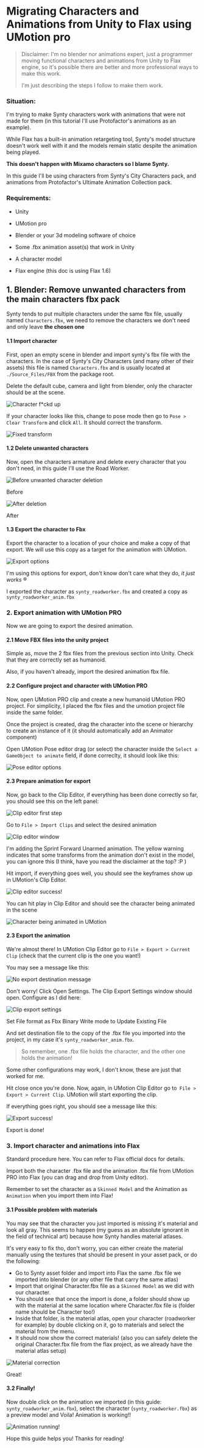 ﻿# Migrating Characters and Animations from Unity to Flax using UMotion pro

> Disclaimer: I'm no blender nor animations expert, just a programmer moving functional characters and animations from Unity to Flax engine, so it's possible there are better and more professional ways to make this work.
>
> I'm just describing the steps I follow to make them work.

### Situation:
I'm trying to make Synty characters work with animations that were not made for them (in this tutorial I'll use Protofactor's animations as an example).

While Flax has a built-in animation retargeting tool, Synty's model structure doesn't work well with it and the models remain static despite the animation being played.

**This doesn't happen with Mixamo characters so I blame Synty.**

In this guide I'll be using characters from Synty's City Characters pack, and animations from Protofactor's Ultimate Animation Collection pack.

### Requirements:
* Unity
* UMotion pro
* Blender or your 3d modeling software of choice
* Some .fbx animation asset(s) that work in Unity
* A character model

* Flax engine (this doc is using Flax 1.6)


## 1. Blender: Remove unwanted characters from the main characters fbx pack

Synty tends to put multiple characters under the same fbx file, usually named `Characters.fbx`, we need to remove the characters we don't need and only leave **the chosen one**

#### 1.1 Import character

First, open an empty scene in blender and import synty's fbx file with the characters. In the case of Synty's City Characters (and many other of their assets) this file is named `Characters.fbx` and is usually located at `./Source_Files/FBX` from the package root.

Delete the default cube, camera and light from blender, only the character should be at the scene.

![Character f*ckd up][def]

If your character looks like this, change to pose mode then go to `Pose > Clear Transform` and click `All`. It should correct the transform.

![Fixed transform][def2]

#### 1.2 Delete unwanted characters

Now, open the characters armature and delete every character that you don't need, in this guide I'll use the Road Worker.


![Before unwanted character deletion][def_before_deletion]

Before


![After deletion][def_4_after_deletion]

After

#### 1.3 Export the character to Fbx
Export the character to a location of your choice and make a copy of that export. We will use this copy as a target for the animation with UMotion.

![Export options][def_5_export_options]

I'm using this options for export, don't know don't care what they do, *it just works* ®

I exported the character as `synty_roadworker.fbx` and created a copy as `synty_roadworker_anim.fbx`

### 2. Export animation with UMotion PRO

Now we are going to export the desired animation.

#### 2.1 Move FBX files into the unity project
Simple as, move the 2 fbx files from the previous section into Unity. Check that they are correctly set as humanoid.

Also, if you haven't already, import the desired animation fbx file.

#### 2.2 Configure project and character with UMotion PRO

Now, open UMotion PRO clip and create a new humanoid UMotion PRO project. For simplicity, I placed the fbx files and the umotion project file inside the same folder.

Once the project is created, drag the character into the scene or hierarchy to create an instance of it (it should automatically add an Animator component)

Open UMotion Pose editor drag (or select) the character inside the `Select a GameObject to animate` field, if done correclty, it should look like this:

![Pose editor options][def_6_pose_editor_options]


#### 2.3 Prepare animation for export

Now, go back to the Clip Editor, if everything has been done correctly so far, you should see this on the left panel:

![Clip editor first step][def_7_clip_editor_first_step]


Go to `File > Import Clips` and select the desired animation

![Clip editor window][def_8_clip_editor_window]


I'm adding the Sprint Forward Unarmed animation. The yellow warning indicates that some transforms from the animation don't exist in the model, you can ignore this (I think, have you read the disclaimer at the top? :P )

Hit import, if everything goes well, you should see the keyframes show up in UMotion's Clip Editor.


![Clip editor success!][def_9_clip_editor_success]


You can hit play in Clip Editor and should see the character being animated in the scene

![Character being animated in UMotion][def_10_character_animated_umotion]


#### 2.3 Export the animation

We're almost there! In UMotion Clip Editor go to `File > Export > Current Clip` (check that the current clip is the one you want!)

You may see a message like this:


![No export destination message][def_11_no_export_dest_message]

Don't worry! Click Open Settings. The Clip Export Settings window should open.
Configure as I did here:

![Clip export settings][def_12_clip_export_settings]


Set File format as Fbx Binary
Write mode to Update Existing File

And set destination file to the copy of the .fbx file you imported into the project, in my case it's `synty_roadworker_anim.fbx`.

> So remember, one .fbx file holds the character, and the other one holds the animation!

Some other configurations may work, I don't know, these are just that worked for me.

Hit close once you're done.
Now, again, in UMotion Clip Editor go to` File > Export > Current Clip`. UMotion will start exporting the clip.

If everything goes right, you should see a message like this:

![Export success!][def_13_clip_export_success]

Export is done!

### 3. Import character and animations into Flax

Standard procedure here. You can refer to Flax official docs for details.

Import both the character .fbx file and the animation .fbx file from UMotion PRO into Flax (you can drag and drop from Unity editor).

Remember to set the character as a `Skinned Model` and the Animation as `Animation` when you import them into Flax!

#### 3.1 Possible problem with materials


You may see that the character you just imported is missing it's material and look all gray. This seems to happen (my guess as an absolute ignorant in the field of technical art) because how Synty handles material atlases.

It's very easy to fix tho, don't worry, you can either create the material manually using the textures that should be present in your asset pack, or do the following:

* Go to Synty asset folder and import into Flax the same .fbx file we imported into blender (or any other file that carry the same atlas)
* Import that original Character.fbx file as a `Skinned Model` as we did with our character.
* You should see that once the import is done, a folder should show up with the material at the same location where Character.fbx file is (folder name should be Character too!)
* Inside that folder, is the material atlas, open your character (roadworker for example) by double clicking on it, go to materials and select the material from the menu.
* It should now show the correct materials! (also you can safely delete the original Character.fbx file from the flax project, as we already have the material atlas setup)

![Material correction][def_14_material_correction]

Great!

#### 3.2 Finally!

Now double click on the animation we imported (in this guide: `synty_roadworker_anim.fbx`), select the character (`synty_roadworker.fbx`) as a preview model and Voila! Animation is working!!



![Animation running!][def_15_animation_running]


Hope this guide helps you!
Thanks for reading!


[def]: /unity_umotion_export_pipeline_guide/1_character_fckd_up.png
[def2]: /unity_umotion_export_pipeline_guide/2_character_corrected.png
[def_before_deletion]: /unity_umotion_export_pipeline_guide/3_before_elimination.png
[def_4_after_deletion]: /unity_umotion_export_pipeline_guide/4_after_elimination.png
[def_5_export_options]: /unity_umotion_export_pipeline_guide/5_export_options.png
[def_6_pose_editor_options]: /unity_umotion_export_pipeline_guide/6_pose_editor_setup.png
[def_7_clip_editor_first_step]: /unity_umotion_export_pipeline_guide/7_clipeditor_first_step.png
[def_8_clip_editor_window]: /unity_umotion_export_pipeline_guide/8_clip_import_window.png
[def_9_clip_editor_success]: /unity_umotion_export_pipeline_guide/9_clip_import_success.png
[def_10_character_animated_umotion]: /unity_umotion_export_pipeline_guide/10_character_being_animated.png
[def_11_no_export_dest_message]: /unity_umotion_export_pipeline_guide/11_no_export_destination.png
[def_12_clip_export_settings]: /unity_umotion_export_pipeline_guide/12_clip_settings.png
[def_13_clip_export_success]: /unity_umotion_export_pipeline_guide/13_export_success.png
[def_14_material_correction]: /unity_umotion_export_pipeline_guide/14_material_correction.png
[def_15_animation_running]: /unity_umotion_export_pipeline_guide/15_character_running.png